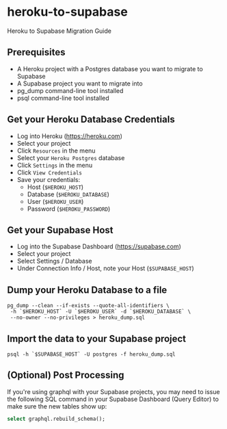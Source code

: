 # heroku-to-supabase
Heroku to Supabase Migration Guide

## Prerequisites
- A Heroku project with a Postgres database you want to migrate to Supabase
- A Supabase project you want to migrate into
- pg_dump command-line tool installed
- psql command-line tool installed

## Get your Heroku Database Credentials
- Log into Heroku (https://heroku.com)
- Select your project
- Click `Resources` in the menu
- Select your `Heroku Postgres` database
- Click `Settings` in the menu
- Click `View Credentials`
- Save your credentials: 
  - Host (`$HEROKU_HOST`)
  - Database (`$HEROKU_DATABASE`)
  - User (`$HEROKU_USER`)
  - Password (`$HEROKU_PASSWORD`)

## Get your Supabase Host
- Log into the Supabase Dashboard (https://supabase.com)
- Select your project
- Select Settings / Database
- Under Connection Info / Host, note your Host (`$SUPABASE_HOST`)

## Dump your Heroku Database to a file

```
pg_dump --clean --if-exists --quote-all-identifiers \
 -h `$HEROKU_HOST` -U `$HEROKU_USER` -d `$HEROKU_DATABASE` \
 --no-owner --no-privileges > heroku_dump.sql
```

## Import the data to your Supabase project

```
psql -h `$SUPABASE_HOST` -U postgres -f heroku_dump.sql 
```

## (Optional) Post Processing
If you're using graphql with your Supabase projects, you may need to issue the following SQL command in your Supabase Dashboard (Query Editor) to make sure the new tables show up:

```sql
select graphql.rebuild_schema();
```

